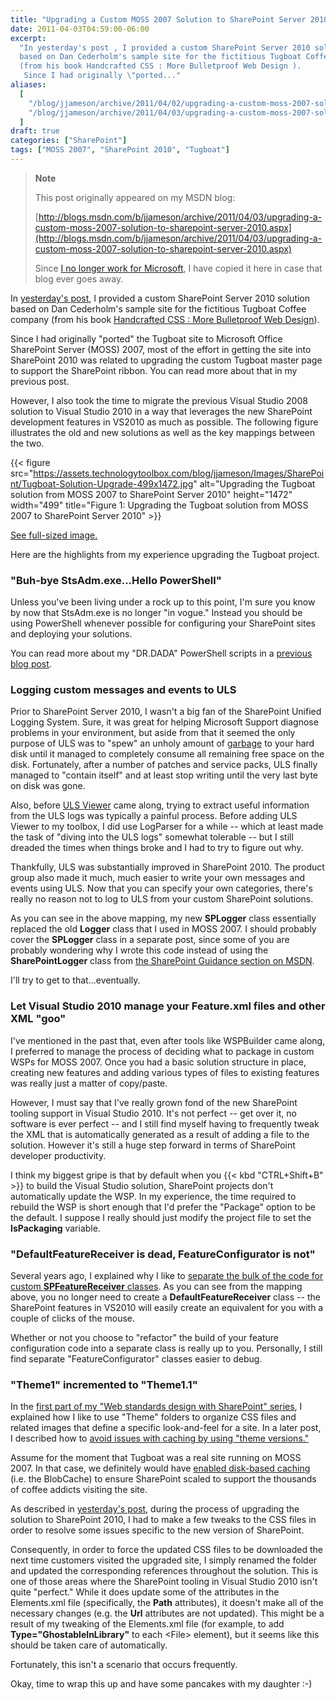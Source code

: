 ```yaml
---
title: "Upgrading a Custom MOSS 2007 Solution to SharePoint Server 2010"
date: 2011-04-03T04:59:00-06:00
excerpt:
  "In yesterday's post , I provided a custom SharePoint Server 2010 solution
  based on Dan Cederholm's sample site for the fictitious Tugboat Coffee company
  (from his book Handcrafted CSS : More Bulletproof Web Design ). 
   Since I had originally \"ported..."
aliases:
  [
    "/blog/jjameson/archive/2011/04/02/upgrading-a-custom-moss-2007-solution-to-sharepoint-server-2010.aspx",
    "/blog/jjameson/archive/2011/04/03/upgrading-a-custom-moss-2007-solution-to-sharepoint-server-2010.aspx",
  ]
draft: true
categories: ["SharePoint"]
tags: ["MOSS 2007", "SharePoint 2010", "Tugboat"]
---
```


> **Note**
>
> This post originally appeared on my MSDN blog:
>
> [http://blogs.msdn.com/b/jjameson/archive/2011/04/03/upgrading-a-custom-moss-2007-solution-to-sharepoint-server-2010.aspx](http://blogs.msdn.com/b/jjameson/archive/2011/04/03/upgrading-a-custom-moss-2007-solution-to-sharepoint-server-2010.aspx)
>
> Since
> [I no longer work for Microsoft](/blog/jjameson/2011/09/02/last-day-with-microsoft),
> I have copied it here in case that blog ever goes away.

In
[yesterday's post](/blog/jjameson/2011/04/02/web-standards-design-with-sharepoint-part-4),
I provided a custom SharePoint Server 2010 solution based on Dan Cederholm's
sample site for the fictitious Tugboat Coffee company (from his book
[Handcrafted CSS : More Bulletproof Web Design](http://amzn.com/0321643380)).

Since I had originally "ported" the Tugboat site to Microsoft Office SharePoint
Server (MOSS) 2007, most of the effort in getting the site into SharePoint 2010
was related to upgrading the custom Tugboat master page to support the
SharePoint ribbon. You can read more about that in my previous post.

However, I also took the time to migrate the previous Visual Studio 2008
solution to Visual Studio 2010 in a way that leverages the new SharePoint
development features in VS2010 as much as possible. The following figure
illustrates the old and new solutions as well as the key mappings between the
two.

{{< figure
src="https://assets.technologytoolbox.com/blog/jjameson/Images/SharePoint/Tugboat-Solution-Upgrade-499x1472.jpg"
alt="Upgrading the Tugboat solution from MOSS 2007 to SharePoint Server 2010"
height="1472" width="499"
title="Figure 1: Upgrading the Tugboat solution from MOSS 2007 to SharePoint Server 2010" >}}

[See full-sized image.](https://assets.technologytoolbox.com/blog/jjameson/Images/SharePoint/Tugboat-Solution-Upgrade-768x2262.jpg)

Here are the highlights from my experience upgrading the Tugboat project.

### "Buh-bye StsAdm.exe...Hello PowerShell"

Unless you've been living under a rock up to this point, I'm sure you know by
now that StsAdm.exe is no longer "in vogue." Instead you should be using
PowerShell whenever possible for configuring your SharePoint sites and deploying
your solutions.

You can read more about my "DR.DADA" PowerShell scripts in a
[previous blog post](/blog/jjameson/2011/02/27/deployment-scripts-for-sharepoint-server-2010).

### Logging custom messages and events to ULS

Prior to SharePoint Server 2010, I wasn't a big fan of the SharePoint Unified
Logging System. Sure, it was great for helping Microsoft Support diagnose
problems in your environment, but aside from that it seemed the only purpose of
ULS was to "spew" an unholy amount of
[garbage](/blog/jjameson/2009/03/26/sharepoint-uls-logs-flooded-with-preserving-template-record-with-size)
to your hard disk until it managed to completely consume all remaining free
space on the disk. Fortunately, after a number of patches and service packs, ULS
finally managed to "contain itself" and at least stop writing until the very
last byte on disk was gone.

Also, before [ULS Viewer](http://archive.msdn.microsoft.com/ULSViewer) came
along, trying to extract useful information from the ULS logs was typically a
painful process. Before adding ULS Viewer to my toolbox, I did use LogParser for
a while -- which at least made the task of "diving into the ULS logs" somewhat
tolerable -- but I still dreaded the times when things broke and I had to try to
figure out why.

Thankfully, ULS was substantially improved in SharePoint 2010. The product group
also made it much, much easier to write your own messages and events using ULS.
Now that you can specify your own categories, there's really no reason not to
log to ULS from your custom SharePoint solutions.

As you can see in the above mapping, my new **SPLogger** class essentially
replaced the old **Logger** class that I used in MOSS 2007. I should probably
cover the **SPLogger** class in a separate post, since some of you are probably
wondering why I wrote this code instead of using the **SharePointLogger** class
from
[the SharePoint Guidance section on MSDN](http://msdn.microsoft.com/en-us/library/ff649628.aspx).

I'll try to get to that...eventually.

### Let Visual Studio 2010 manage your Feature.xml files and other XML "goo"

I've mentioned in the past that, even after tools like WSPBuilder came along, I
preferred to manage the process of deciding what to package in custom WSPs for
MOSS 2007. Once you had a basic solution structure in place, creating new
features and adding various types of files to existing features was really just
a matter of copy/paste.

However, I must say that I've really grown fond of the new SharePoint tooling
support in Visual Studio 2010. It's not perfect -- get over it, no software is
ever perfect -- and I still find myself having to frequently tweak the XML that
is automatically generated as a result of adding a file to the solution. However
it's still a huge step forward in terms of SharePoint developer productivity.

I think my biggest gripe is that by default when you {{< kbd "CTRL+Shift+B" >}}
to build the Visual Studio solution, SharePoint projects don't automatically
update the WSP. In my experience, the time required to rebuild the WSP is short
enough that I'd prefer the "Package" option to be the default. I suppose I
really should just modify the project file to set the **IsPackaging** variable.

### "DefaultFeatureReceiver is dead, FeatureConfigurator is not"

Several years ago, I explained why I like to
[separate the bulk of the code for custom **SPFeatureReceiver** classes](/blog/jjameson/2007/03/22/what-s-in-a-name-defaultfeaturereceiver-vs-featureconfigurator).
As you can see from the mapping above, you no longer need to create a
**DefaultFeatureReceiver** class -- the SharePoint features in VS2010 will
easily create an equivalent for you with a couple of clicks of the mouse.

Whether or not you choose to "refactor" the build of your feature configuration
code into a separate class is really up to you. Personally, I still find
separate "FeatureConfigurator" classes easier to debug.

### "Theme1" incremented to "Theme1.1"

In the
[first part of my "Web standards design with SharePoint" series](/blog/jjameson/2010/01/30/web-standards-design-with-moss-2007-part-1),
I explained how I like to use "Theme" folders to organize CSS files and related
images that define a specific look-and-feel for a site. In a later post, I
described how to
[avoid issues with caching by using "theme versions."](/blog/jjameson/2010/11/16/avoid-issues-with-caching-by-using-quot-theme-versions-quot)

Assume for the moment that Tugboat was a real site running on MOSS 2007. In that
case, we definitely would have
[enabled disk-based caching](/blog/jjameson/2009/03/27/always-enable-disk-based-caching-in-moss-2007)
(i.e. the BlobCache) to ensure SharePoint scaled to support the thousands of
coffee addicts visiting the site.

As described in
[yesterday's post](/blog/jjameson/2011/04/02/web-standards-design-with-sharepoint-part-4),
during the process of upgrading the solution to SharePoint 2010, I had to make a
few tweaks to the CSS files in order to resolve some issues specific to the new
version of SharePoint.

Consequently, in order to force the updated CSS files to be downloaded the next
time customers visited the upgraded site, I simply renamed the folder and
updated the corresponding references throughout the solution. This is one of
those areas where the SharePoint tooling in Visual Studio 2010 isn't quite
"perfect." While it does update some of the attributes in the Elements.xml file
(specifically, the **Path** attributes), it doesn't make all of the necessary
changes (e.g. the **Url** attributes are not updated). This might be a result of
my tweaking of the Elements.xml file (for example, to add
**Type="GhostableInLibrary"** to each &lt;File&gt; element), but it seems like
this should be taken care of automatically.

Fortunately, this isn't a scenario that occurs frequently.

Okay, time to wrap this up and have some pancakes with my daughter :-)
